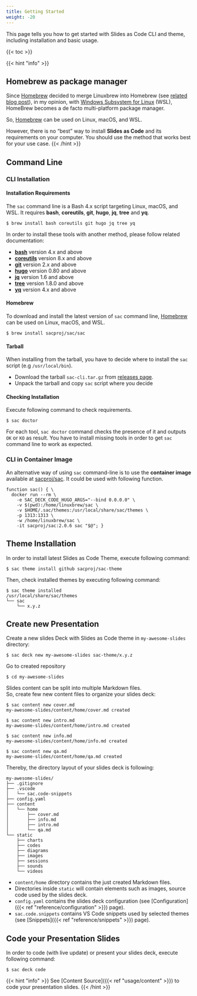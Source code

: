 ```yaml
---
title: Getting Started
weight: -20
---
```


This page tells you how to get started with Slides as Code CLI and theme, including installation and basic usage.

{{< toc >}}

{{< hint "info" >}}
## Homebrew as package manager
Since [Homebrew](https://brew.sh/) decided to merge Linuxbrew into Homebrew  (see [related blog post](https://brew.sh/2019/02/02/homebrew-2.0.0/)), in my opinion, with [Windows Subsystem for Linux](https://docs.microsoft.com/en-us/windows/wsl/install-win10) (WSL), HomeBrew becomes a de facto multi-platform package manager.

So, [Homebrew](https://brew.sh/) can be used on Linux, macOS, and WSL.

However, there is no “best” way to install **Slides as Code** and its requirements on your computer.
You should use the method that works best for your use case.
{{< /hint >}}

## Command Line

### CLI Installation

#### Installation Requirements

The `sac` command line is a Bash 4.x script targeting Linux, macOS, and WSL. It requires **bash**, **coreutils**, **git**, **hugo**, **jq**, **tree** and **yq**.

``` shell
$ brew install bash coreutils git hugo jq tree yq
```

In order to install these tools with another method, please follow related documentation:

- [**bash**](https://www.gnu.org/software/bash/manual/html_node/Installing-Bash.html) version 4.x and above
- [**coreutils**](https://www.gnu.org/software/coreutils/) version 8.x and above
- [**git**](https://git-scm.com/book/en/v2/Getting-Started-Installing-Git) version 2.x and above
- [**hugo**](https://gohugo.io/getting-started/installing/) version 0.80 and above
- [**jq**](https://stedolan.github.io/jq/download/) version 1.6 and above
- [**tree**](http://mama.indstate.edu/users/ice/tree/) version 1.8.0 and above
- [**yq**](https://mikefarah.gitbook.io/yq/) version 4.x and above


#### Homebrew
To download and install the latest version of `sac` command line, [Homebrew](https://brew.sh/) can be used on Linux, macOS, and WSL.

``` shell
$ brew install sacproj/sac/sac
```


#### Tarball
When installing from the tarball, you have to decide where to install the `sac` script (e.g `/usr/local/bin`).

- Download the tarball `sac-cli.tar.gz` from [releases page](https://github.com/sacproj/sac-cli/releases).
- Unpack the tarball and copy `sac` script where you decide

#### Checking Installation
Execute following command to check requirements.

``` shell
$ sac doctor
```

For each tool, `sac doctor` command checks the presence of it and outputs `OK` or `KO` as result. You have to install missing tools in order to get `sac` command line to work as expected.

### CLI in Container Image
An alternative way of using `sac` command-line is to use the **container image** available at [sacproj/sac](https://hub.docker.com/r/sacproj/sac).
It could be used with following function.
``` shell
function sac() { \
  docker run --rm \
    -e SAC_DECK_CODE_HUGO_ARGS="--bind 0.0.0.0" \
    -v $(pwd):/home/linuxbrew/sac \
    -v $HOME/.sac/themes:/usr/local/share/sac/themes \
    -p 1313:1313 \
    -w /home/linuxbrew/sac \
    -it sacproj/sac:2.0.6 sac "$@"; }
```

## Theme Installation
In order to install latest Slides as Code Theme, execute following command:

``` shell
$ sac theme install github sacproj/sac-theme
```

Then, check installed themes by executing following command:

``` shell
$ sac theme installed
/usr/local/share/sac/themes
└── sac
    └── x.y.z
```


## Create new Presentation
Create a new slides Deck with Slides as Code theme in `my-awesome-slides` directory:

``` shell
$ sac deck new my-awesome-slides sac-theme/x.y.z
```

Go to created repository

``` shell
$ cd my-awesome-slides
```

Slides content can be split into multiple Markdown files.<br>
So, create few new content files to organize your slides deck:

``` shell
$ sac content new cover.md
my-awesome-slides/content/home/cover.md created
 
$ sac content new intro.md
my-awesome-slides/content/home/intro.md created
 
$ sac content new info.md
my-awesome-slides/content/home/info.md created

$ sac content new qa.md
my-awesome-slides/content/home/qa.md created
```

Thereby, the directory layout of your slides deck is following:

``` text
my-awesome-slides/
├── .gitignore
├── .vscode
│   └── sac.code-snippets
├── config.yaml
├── content
│   └── home
│       ├── cover.md
│       ├── info.md
│       ├── intro.md
│       └── qa.md
└── static
    ├── charts
    ├── codes
    ├── diagrams
    ├── images
    ├── sessions
    ├── sounds
    └── videos
```

- `content/home` directory contains the just created Markdown files.
- Directories inside `static` will contain elements such as images, source code used by the slides deck.
- `config.yaml` contains the slides deck configuration (see [Configuration]({{< ref "reference/configuration" >}}) page).
- `sac.code.snippets` contains VS Code snippets used by selected themes (see [Snippets]({{< ref "reference/snippets" >}}) page).

## Code your Presentation Slides

In order to code (with live update) or present your slides deck, execute following command:

``` shell
$ sac deck code
```

{{< hint "info" >}}
See [Content Source]({{< ref "usage/content" >}}) to code your presentation slides.
{{< /hint >}}
